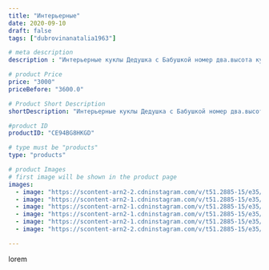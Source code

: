 ```yaml
---
title: "Интерьерные"
date: 2020-09-10
draft: false
tags: ["dubrovinanatalia1963"]

# meta description
description : "Интерьерные куклы Дедушка с Бабушкой номер два.высота куклы54_56 см."

# product Price
price: "3000"
priceBefore: "3600.0"

# Product Short Description
shortDescription: "Интерьерные куклы Дедушка с Бабушкой номер два.высота куклы54_56 см."

#product ID
productID: "CE94BG8HKGD"

# type must be "products"
type: "products"

# product Images
# first image will be shown in the product page
images:
  - image: "https://scontent-arn2-2.cdninstagram.com/v/t51.2885-15/e35/119045521_252442099240025_5191600656269570034_n.jpg?_nc_ht=scontent-arn2-2.cdninstagram.com&_nc_cat=105&_nc_ohc=kHObGfel4BIAX98fTlJ&se=7&tp=1&oh=d66b481d342d52d0770babc2381ac9a5&oe=60611A8E&ig_cache_key=MjM5NTMxNjk0MDY4Njg0NjUzNA%3D%3D.2"
  - image: "https://scontent-arn2-1.cdninstagram.com/v/t51.2885-15/e35/119049060_2710269419260432_1126142831644677954_n.jpg?_nc_ht=scontent-arn2-1.cdninstagram.com&_nc_cat=104&_nc_ohc=MuVnk5IeoH4AX9TImXm&se=7&tp=1&oh=ebf15f05ef9fcb8f8a8a076069b757e5&oe=605E7973&ig_cache_key=MjM5NTMxNjk0MDcyMDM1NTk1OQ%3D%3D.2"
  - image: "https://scontent-arn2-1.cdninstagram.com/v/t51.2885-15/e35/118989396_371221710939345_2837811514012373960_n.jpg?_nc_ht=scontent-arn2-1.cdninstagram.com&_nc_cat=109&_nc_ohc=w4swjDZo3aAAX98Kicn&se=7&tp=1&oh=d51f58f87d98fb5d6cf2cab562820daf&oe=605E1728&ig_cache_key=MjM5NTMxNjk0MDcwMzY3NjE1NQ%3D%3D.2"
  - image: "https://scontent-arn2-1.cdninstagram.com/v/t51.2885-15/e35/118999850_1002978613496822_4901474551811465528_n.jpg?_nc_ht=scontent-arn2-1.cdninstagram.com&_nc_cat=102&_nc_ohc=WJCSxnQuJi4AX_wtUVf&se=7&tp=1&oh=8b9a700aeb043a19ea9deb24065b4134&oe=6060F069&ig_cache_key=MjM5NTMxNjk0MDcyMDQwMDMzNA%3D%3D.2"
  - image: "https://scontent-arn2-1.cdninstagram.com/v/t51.2885-15/e35/118987347_1445000435688601_1922274508149137209_n.jpg?_nc_ht=scontent-arn2-1.cdninstagram.com&_nc_cat=101&_nc_ohc=yRXN6fqBlnIAX9jP4Eg&se=7&tp=1&oh=c7ec59e993c58e427558b746e105a480&oe=606093E7&ig_cache_key=MjM5NTMxNjk0MDY5NTE4MDAzOQ%3D%3D.2"
  - image: "https://scontent-arn2-2.cdninstagram.com/v/t51.2885-15/e35/118987654_625878664963832_4490644030029317253_n.jpg?_nc_ht=scontent-arn2-2.cdninstagram.com&_nc_cat=108&_nc_ohc=hnyADqSh69IAX87NK_2&se=7&tp=1&oh=ee9a3bb7e093f5abae98e0f17dcca904&oe=605DD056&ig_cache_key=MjM5NTMxNjk0MDY3ODQyMTQ3MQ%3D%3D.2"

---
```

lorem
